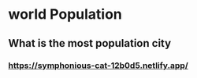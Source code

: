 # world Population
## What is the most population city
### https://symphonious-cat-12b0d5.netlify.app/
